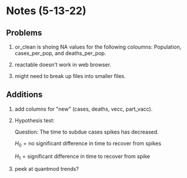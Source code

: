 # Notes (5-13-22)

## Problems 

1. or_clean is shoing NA values for the following coloumns: Population, cases_per_pop, and deaths_per_pop. 

2. reactable doesn't work in web browser. 

3. might need to break up files into smaller files. 

## Additions 

1. add columns for "new" (cases, deaths, vecc, part_vacc). 

2. Hypothesis test: 

    Question: The time to subdue cases spikes has decreased. 
    
    $H_0 = \text{no significant difference in time to recover from spikes}$
    
    $H_1 = \text{significant difference in time to recover from spike}$

3. peek at quantmod trends?